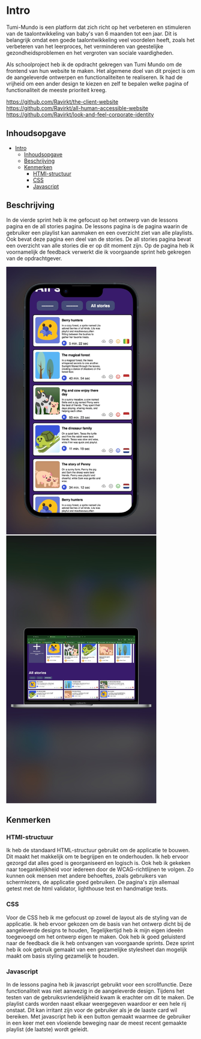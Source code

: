 # Intro
Tumi-Mundo is een platform dat zich richt op het verbeteren en stimuleren van de taalontwikkeling van baby's van 6 maanden tot een jaar. Dit is belangrijk omdat een goede taalontwikkeling veel voordelen heeft, zoals het verbeteren van het leerproces, het verminderen van geestelijke gezondheidsproblemen en het vergroten van sociale vaardigheden.

Als schoolproject heb ik de opdracht gekregen van Tumi Mundo om de frontend van hun website te maken. Het algemene doel van dit project is om de aangeleverde ontwerpen en functionaliteiten te realiseren. Ik had de vrijheid om een ander design te kiezen en zelf te bepalen welke pagina of functionaliteit de meeste prioriteit kreeg.

https://github.com/Ravirkt/the-client-website <br>
https://github.com/Ravirkt/all-human-accessible-website <br>
https://github.com/Ravirkt/look-and-feel-corporate-identity



## Inhoudsopgave
- [Intro](#intro)
  - [Inhoudsopgave](#inhoudsopgave)
  - [Beschrijving](#beschrijving)
  - [Kenmerken](#kenmerken)
    - [HTMl-structuur](#html-structuur)
    - [CSS](#css)
    - [Javascript](#javascript)

## Beschrijving
In de vierde sprint heb ik me gefocust op het ontwerp van de lessons pagina en de all stories pagina. De lessons pagina is de pagina waarin de gebruiker een playlist kan aanmaken en een overzicht ziet van alle playlists. Ook bevat deze pagina een deel van de stories. De all stories pagina bevat een overzicht van alle stories die er op dit moment zijn. Op de pagina heb ik voornamelijk de feedback verwerkt die ik voorgaande sprint heb gekregen van de opdrachtgever.

<img src="./assets/1EA0528C-C79F-4D2E-9F7D-4AAC97890CB4_1_102_o.jpeg" alt="iphone-view-1" style="width:400px;"/>
<img src="./assets/978032B9-EBEE-4D46-A1B3-955D43ECF40E_1_102_o.jpeg" alt="macbook-pro-view-1" style="width:400px;"/>


## Kenmerken

### HTMl-structuur
Ik heb de standaard HTML-structuur gebruikt om de applicatie te bouwen. Dit maakt het makkelijk om te begrijpen en te onderhouden. Ik heb ervoor gezorgd dat alles goed is georganiseerd en logisch is. Ook heb ik gekeken naar toegankelijkheid voor iedereen door de WCAG-richtlijnen te volgen. Zo kunnen ook mensen met andere behoeftes, zoals gebruikers van schermlezers, de applicatie goed gebruiken. De pagina's zijn allemaal getest met de html validator, lighthouse test en handmatige tests.

### CSS
Voor de CSS heb ik me gefocust op zowel de layout als de styling van de applicatie. Ik heb ervoor gekozen om de basis van het ontwerp dicht bij de aangeleverde designs te houden, Tegelijkertijd heb ik mijn eigen ideeën toegevoegd om het ontwerp eigen te maken. Ook heb ik goed geluisterd naar de feedback die ik heb ontvangen van voorgaande sprints. Deze sprint heb ik ook gebruik gemaakt van een gezamelijke stylesheet dan mogelijk maakt om basis styling gezamelijk te houden.

### Javascript
In de lessons pagina heb ik javascript gebruikt voor een scrollfunctie. Deze functionaliteit was niet aanwezig in de aangeleverde design. Tijdens het testen van de gebruiksvriendelijkheid kwam ik erachter om dit te maken. De playlist cards worden naast elkaar weergegeven waardoor er een hele rij onstaat. Dit kan irritant zijn voor de gebruiker als je de laaste card wil bereiken. Met javascript heb ik een button gemaakt waarmee de gebruiker in een keer met een vloeiende beweging naar de meest recent gemaakte playlist (de laatste) wordt geleidt.

